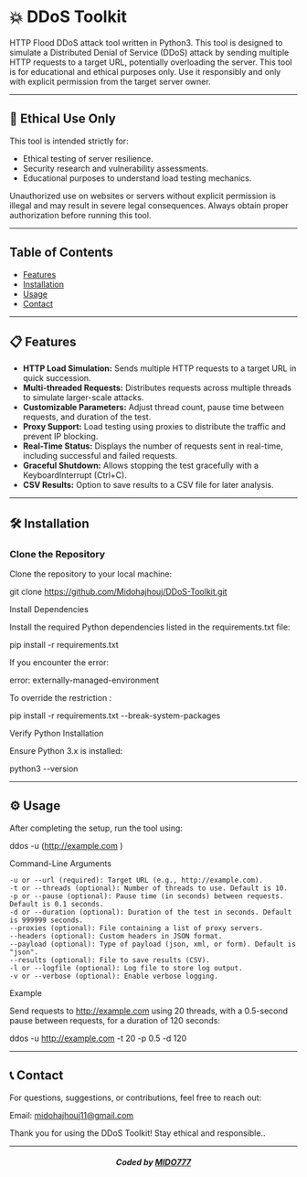 # 💥 DDoS Toolkit

HTTP Flood DDoS attack tool written in Python3. This tool is designed to simulate a Distributed Denial of Service (DDoS) attack by sending multiple HTTP requests to a target URL, potentially overloading the server. This tool is for educational and ethical purposes only. Use it responsibly and only with explicit permission from the target server owner.

---

## 🚨 **Ethical Use Only**

This tool is intended strictly for:

- Ethical testing of server resilience.
- Security research and vulnerability assessments.
- Educational purposes to understand load testing mechanics.

Unauthorized use on websites or servers without explicit permission is illegal and may result in severe legal consequences. Always obtain proper authorization before running this tool.

---

## Table of Contents

- [Features](#features)
- [Installation](#installation)
- [Usage](#usage)
- [Contact](#contact)

---
 
## 📋 Features

- **HTTP Load Simulation:** Sends multiple HTTP requests to a target URL in quick succession.
- **Multi-threaded Requests:** Distributes requests across multiple threads to simulate larger-scale attacks.
- **Customizable Parameters:** Adjust thread count, pause time between requests, and duration of the test.
- **Proxy Support:** Load testing using proxies to distribute the traffic and prevent IP blocking.
- **Real-Time Status:** Displays the number of requests sent in real-time, including successful and failed requests.
- **Graceful Shutdown:** Allows stopping the test gracefully with a KeyboardInterrupt (Ctrl+C).
- **CSV Results:** Option to save results to a CSV file for later analysis.

---

## 🛠️ Installation

### Clone the Repository

Clone the repository to your local machine:

git clone https://github.com/Midohajhouj/DDoS-Toolkit.git

Install Dependencies

Install the required Python dependencies listed in the requirements.txt file:

pip install -r requirements.txt

If you encounter the error:

error: externally-managed-environment


To override the restriction :

pip install -r requirements.txt --break-system-packages

Verify Python Installation

Ensure Python 3.x is installed:

python3 --version

---

## ⚙️ Usage

After completing the setup, run the tool using:

ddos -u (http://example.com )

Command-Line Arguments

    -u or --url (required): Target URL (e.g., http://example.com).
    -t or --threads (optional): Number of threads to use. Default is 10.
    -p or --pause (optional): Pause time (in seconds) between requests. Default is 0.1 seconds.
    -d or --duration (optional): Duration of the test in seconds. Default is 999999 seconds.
    --proxies (optional): File containing a list of proxy servers.
    --headers (optional): Custom headers in JSON format.
    --payload (optional): Type of payload (json, xml, or form). Default is "json".
    --results (optional): File to save results (CSV).
    -l or --logfile (optional): Log file to store log output.
    -v or --verbose (optional): Enable verbose logging.

Example

Send requests to http://example.com using 20 threads, with a 0.5-second pause between requests, for a duration of 120 seconds:

ddos -u http://example.com -t 20 -p 0.5 -d 120

---

## 📞 Contact

For questions, suggestions, or contributions, feel free to reach out:

Email: midohajhouj11@gmail.com

Thank you for using the DDoS Toolkit! Stay ethical and responsible..

---

#### *<p align="center"> Coded by <a href="https://github.com/Midohajhouj">MIDO777</a> </p>*


